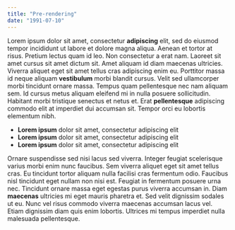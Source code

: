 ```yaml
---
title: "Pre-rendering"
date: "1991-07-10"
---
```


Lorem ipsum dolor sit amet, consectetur **adipiscing** elit, sed do eiusmod tempor incididunt ut labore et dolore magna aliqua. Aenean et tortor at risus. Pretium lectus quam id leo. Non consectetur a erat nam. Laoreet sit amet cursus sit amet dictum sit. Amet aliquam id diam maecenas ultricies. Viverra aliquet eget sit amet tellus cras adipiscing enim eu. Porttitor massa id neque aliquam **vestibulum** morbi blandit cursus. Velit sed ullamcorper morbi tincidunt ornare massa. Tempus quam pellentesque nec nam aliquam sem. Id cursus metus aliquam eleifend mi in nulla posuere sollicitudin. Habitant morbi tristique senectus et netus et. Erat **pellentesque** adipiscing commodo elit at imperdiet dui accumsan sit. Tempor orci eu lobortis elementum nibh.

- **Lorem ipsum** dolor sit amet, consectetur adipiscing elit
- **Lorem ipsum** dolor sit amet, consectetur adipiscing elit
- **Lorem ipsum** dolor sit amet, consectetur adipiscing elit

Ornare suspendisse sed nisi lacus sed viverra. Integer feugiat scelerisque varius morbi enim nunc faucibus. Sem viverra aliquet eget sit amet tellus cras. Eu tincidunt tortor aliquam nulla facilisi cras fermentum odio. Faucibus nisl tincidunt eget nullam non nisi est. Feugiat in fermentum posuere urna nec. Tincidunt ornare massa eget egestas purus viverra accumsan in. Diam **maecenas** ultricies mi eget mauris pharetra et. Sed velit dignissim sodales ut eu. Nunc vel risus commodo viverra maecenas accumsan lacus vel. Etiam dignissim diam quis enim lobortis. Ultrices mi tempus imperdiet nulla malesuada pellentesque.
